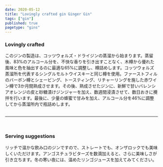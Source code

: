 ```yaml
---
date: 2020-05-12
title: "Lovingly crafted gin Ginger Gin"
tags: ["gin"]
published: true
pagetype: "gins"
---
```


### Lovingly crafted 
このジンの製造は、コッツウォルズ・ドライジンの蒸溜から始まります。蒸留後、83%のアルコール分を、不快な香りを引き出すことなく、木樽から優れた風味と色を抽出するのに最適な65%に調整し、樽詰めします。コッツウォルズ蒸溜所を代表するシングルモルトウイスキーと同じ樽を使用。ファーストフィルのバーボン樽とシェービング、トースティング、リチャーリングを施した赤ワイン樽で3か月間熟成させます。その後、熟成させたジンに、新鮮で甘いバレンシアオレンジの皮と砂糖漬けジンジャーを加え、数週間浸漬させて、数日おきに攪拌を行います。最後に、少量の蜂蜜で甘みを加え、アルコール分を46%に調整してから蒸溜所内で瓶詰めします。
<br>
<br>
<hr>
<br>

### Serving suggestions
リッチで温かな飲み口のジンですので、ストレートでも、オンザロックでも美味しくいただけます。アンゴスチュラビターズを数滴加えると、さらに美味しさが引き立ちます。冬の寒い夜には、温めたリンゴジュースを加えてみてください。